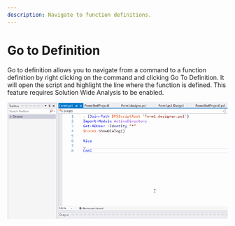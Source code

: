 ```yaml
---
description: Navigate to function definitions.
---
```


# Go to Definition

Go to definition allows you to navigate from a command to a function definition by right clicking on the command and clicking Go To Definition. It will open the script and highlight the line where the function is defined. This feature requires Solution Wide Analysis to be enabled. 

![](../../.gitbook/assets/goto%20%281%29.gif)


